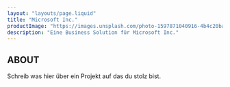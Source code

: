 ```yaml
---
layout: "layouts/page.liquid"
title: "Microsoft Inc."
productImage: "https://images.unsplash.com/photo-1597871040916-4b4c20ba08dd?ixlib=rb-4.0.3&ixid=M3wxMjA3fDB8MHxwaG90by1wYWdlfHx8fGVufDB8fHx8fA%3D%3D&auto=format&fit=crop&w=774&q=80"
description: "Eine Business Solution für Microsoft Inc."
---
```


## ABOUT

Schreib was hier über ein Projekt auf das du stolz bist.